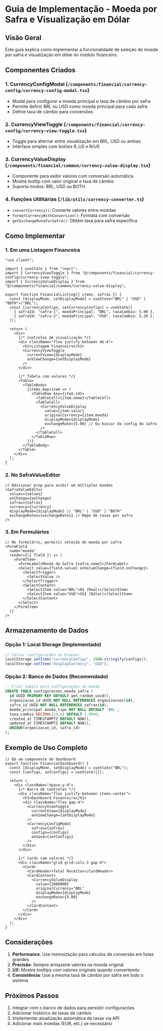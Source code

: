 # Guia de Implementação - Moeda por Safra e Visualização em Dólar

## Visão Geral

Este guia explica como implementar a funcionalidade de seleção de moeda por safra e visualização em dólar no módulo financeiro.

## Componentes Criados

### 1. **CurrencyConfigModal** (`/components/financial/currency-config/currency-config-modal.tsx`)
- Modal para configurar a moeda principal e taxa de câmbio por safra
- Permite definir BRL ou USD como moeda principal para cada safra
- Define taxa de câmbio para conversões

### 2. **CurrencyViewToggle** (`/components/financial/currency-config/currency-view-toggle.tsx`)
- Toggle para alternar entre visualização em BRL, USD ou ambas
- Interface simples com botões R$, US$ e R$/US$

### 3. **CurrencyValueDisplay** (`/components/financial/common/currency-value-display.tsx`)
- Componente para exibir valores com conversão automática
- Mostra tooltip com valor original e taxa de câmbio
- Suporta modos: BRL, USD ou BOTH

### 4. **Funções Utilitárias** (`/lib/utils/currency-converter.ts`)
- `convertCurrency()`: Converte valores entre moedas
- `formatCurrencyWithConversion()`: Formata com conversão
- `getExchangeRateForSafra()`: Obtém taxa para safra específica

## Como Implementar

### 1. Em uma Listagem Financeira

```tsx
"use client";

import { useState } from "react";
import { CurrencyViewToggle } from "@/components/financial/currency-config/currency-view-toggle";
import { CurrencyValueDisplay } from "@/components/financial/common/currency-value-display";

export function FinancialListing({ items, safras }) {
  const [displayMode, setDisplayMode] = useState<"BRL" | "USD" | "BOTH">("BRL");
  const [currencyConfigs, setCurrencyConfigs] = useState([
    { safraId: "safra-1", moedaPrincipal: "BRL", taxaCambio: 5.00 },
    { safraId: "safra-2", moedaPrincipal: "USD", taxaCambio: 5.20 },
  ]);

  return (
    <div>
      {/* Controles de visualização */}
      <div className="flex justify-between mb-4">
        <h2>Listagem Financeira</h2>
        <CurrencyViewToggle
          currentView={displayMode}
          onViewChange={setDisplayMode}
        />
      </div>

      {/* Tabela com valores */}
      <Table>
        <TableBody>
          {items.map(item => (
            <TableRow key={item.id}>
              <TableCell>{item.nome}</TableCell>
              <TableCell>
                <CurrencyValueDisplay
                  value={item.valor}
                  originalCurrency={item.moeda}
                  displayMode={displayMode}
                  exchangeRate={5.00} // Ou buscar da config da safra
                />
              </TableCell>
            </TableRow>
          ))}
        </TableBody>
      </Table>
    </div>
  );
}
```

### 2. No SafraValueEditor

```tsx
// Adicionar prop para exibir em múltiplas moedas
<SafraValueEditor
  values={values}
  onChange={onChange}
  safras={safras}
  currency={currency}
  displayMode={displayMode} // "BRL" | "USD" | "BOTH"
  exchangeRates={exchangeRates} // Mapa de taxas por safra
/>
```

### 3. Em Formulários

```tsx
// No formulário, permitir seleção de moeda por safra
<FormField
  name="moeda"
  render={({ field }) => (
    <FormItem>
      <FormLabel>Moeda da Safra {safra.nome}</FormLabel>
      <Select value={field.value} onValueChange={field.onChange}>
        <SelectTrigger>
          <SelectValue />
        </SelectTrigger>
        <SelectContent>
          <SelectItem value="BRL">R$ (Real)</SelectItem>
          <SelectItem value="USD">US$ (Dólar)</SelectItem>
        </SelectContent>
      </Select>
    </FormItem>
  )}
/>
```

## Armazenamento de Dados

### Opção 1: Local Storage (Implementado)
```typescript
// Salvar configurações no browser
localStorage.setItem("currencyConfigs", JSON.stringify(configs));
localStorage.setItem("displayCurrency", "USD");
```

### Opção 2: Banco de Dados (Recomendado)
```sql
-- Criar tabela para configurações de moeda
CREATE TABLE configuracoes_moeda_safra (
  id UUID PRIMARY KEY DEFAULT gen_random_uuid(),
  organizacao_id UUID NOT NULL REFERENCES organizacoes(id),
  safra_id UUID NOT NULL REFERENCES safras(id),
  moeda_principal moeda_tipo NOT NULL DEFAULT 'BRL',
  taxa_cambio DECIMAL(10,4) DEFAULT 5.0000,
  created_at TIMESTAMPTZ DEFAULT NOW(),
  updated_at TIMESTAMPTZ DEFAULT NOW(),
  UNIQUE(organizacao_id, safra_id)
);
```

## Exemplo de Uso Completo

```tsx
// Em um componente de dashboard
export function FinancialDashboard() {
  const [displayMode, setDisplayMode] = useState("BRL");
  const [configs, setConfigs] = useState([]);

  return (
    <div className="space-y-4">
      {/* Barra de controles */}
      <div className="flex justify-between items-center">
        <h1>Dashboard Financeiro</h1>
        <div className="flex gap-4">
          <CurrencyViewToggle
            currentView={displayMode}
            onViewChange={setDisplayMode}
          />
          <CurrencyConfigModal
            safras={safras}
            configs={configs}
            onSave={setConfigs}
          />
        </div>
      </div>

      {/* Cards com valores */}
      <div className="grid grid-cols-3 gap-4">
        <Card>
          <CardHeader>Total Receitas</CardHeader>
          <CardContent>
            <CurrencyValueDisplay
              value={1000000}
              originalCurrency="BRL"
              displayMode={displayMode}
              exchangeRate={5.00}
            />
          </CardContent>
        </Card>
      </div>
    </div>
  );
}
```

## Considerações

1. **Performance**: Use memoização para cálculos de conversão em listas grandes
2. **Precisão**: Sempre armazene valores na moeda original
3. **UX**: Mostre tooltips com valores originais quando convertendo
4. **Consistência**: Use a mesma taxa de câmbio por safra em todo o sistema

## Próximos Passos

1. Integrar com o banco de dados para persistir configurações
2. Adicionar histórico de taxas de câmbio
3. Implementar atualização automática de taxas via API
4. Adicionar mais moedas (EUR, etc.) se necessário
